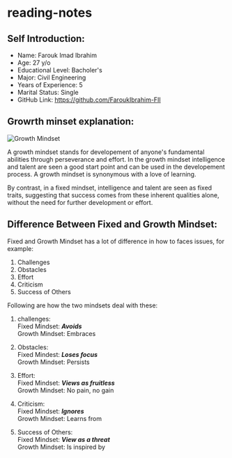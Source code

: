 # reading-notes

## Self Introduction:
* Name: Farouk Imad Ibrahim
* Age: 27 y/o
* Educational Level: Bacholer's 
* Major: Civil Engineering
* Years of Experience: 5
* Marital Status: Single
* GitHub Link: https://github.com/FaroukIbrahim-FII

## Growrth minset explanation:
![Growth Mindset](https://www.thegrowthcoach.com/atlanta/wp-content/uploads/2020/07/Growth-Mindset_1020.jpg)

A growth mindset stands for developement of anyone's fundamental abilities through perseverance and effort. In the growth mindset intelligence and talent are seen a good start point and can be used in the developement process. A growth mindset is synonymous with a love of learning.

By contrast, in a fixed mindset, intelligence and talent are seen as fixed traits, suggesting that success comes from these inherent qualities alone, without the need for further development or effort.

## Difference Between Fixed and Growth Mindset:

Fixed and Growth Mindset has a lot of difference in how to faces issues, for example:
1. Challenges
2. Obstacles
3. Effort
4. Criticism
5. Success of Others

Following are how the two mindsets deal with these:

1. challenges:   
Fixed Mindset: ***Avoids***   
Growth Mindset: Embraces   

2. Obstacles:   
Fixed Mindest: ***Loses focus***   
Growth Mindset: Persists   

3. Effort:   
Fixed Mindset: ***Views as fruitless***   
Growth Mindset: No pain, no gain   

4. Criticism:   
Fixed Mindset: ***Ignores***   
Growth Mindset: Learns from   

5. Success of Others:   
Fixed Mindset: ***View as a threat***   
Growth Mindset: Is inspired by



